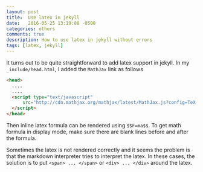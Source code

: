 ```yaml
---
layout: post
title:  Use latex in jekyll
date:   2016-05-25 13:19:08 -0500
categories: others
comments: true
description: How to use latex in jekyll without errors
tags: [latex, jekyll]
---
```


It turns out to be quite straightforward to add latex support in jekyll.
In my `_include/head.html`, I added the `MathJax` link as follows

``` html
<head>
  ....
  ....
  <script type="text/javascript"
      src="http://cdn.mathjax.org/mathjax/latest/MathJax.js?config=TeX-AMS-MML_HTMLorMML">
  </script>
</head>
```
Then inline latex formula can be rendered using `$$F=ma$$`. 
To get math formula in display mode, make sure there are blank 
lines before and after the formula. 

Sometimes the latex is not rendered correctly and it seems the 
problem is that the markdown interpreter tries to interpret 
the latex. In these cases, the solution is to put `<span> ... </span>`
or `<div> ... </div>` around the latex.
